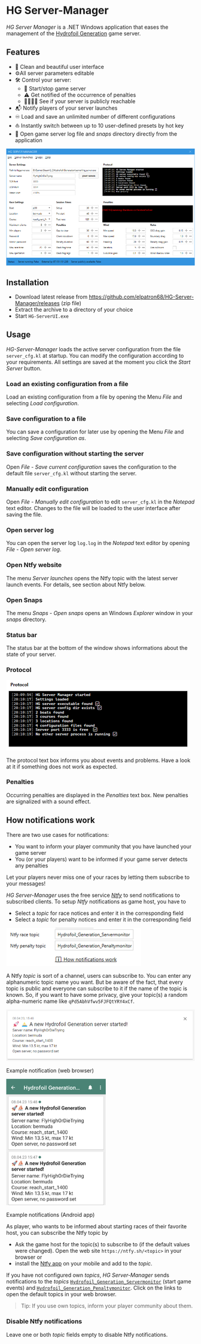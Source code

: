 # HG Server-Manager

*HG Server Manager* is a .NET Windows application that eases the management of the [Hydrofoil Generation](https://store.steampowered.com/app/1448820/Hydrofoil_Generation/) game server.

## Features

- 🦋 Clean and beautiful user interface
- ⚙️All server parameters editable 
- 🛠️ Control your server:
  - 🚀 Start/stop game server
  - ⚠️ Get notified of the occurrence of penalties
  - 👨‍👩‍👧‍👦 See if your server is publicly reachable
- 📬 Notify players of your server launches
- ♾️ Load and save an unlimited number of different configurations
- ⛵ Instantly switch between up to 10 user-defined presets by hot key
- 📃 Open game server log file and *snaps* directory directly from the application

![image-20230407193824206](./assets/image-20230407193824206.png)



## Installation

- Download latest release from https://github.com/elpatron68/HG-Server-Manager/releases (zip file)
- Extract the archive to a directory of your choice
- Start `HG-ServerUI.exe`

## Usage

*HG-Server-Manager* loads the active server configuration from the file `server_cfg.kl` at startup. You can modify the configuration according to your requirements. All settings are saved at the moment you click the *Start Server* button.

### Load an existing configuration from a file

Load an existing configuration from a file by opening the Menu *File* and selecting *Load configuration*.

### Save configuration to a file

You can save a configuration for later use by opening the Menu *File* and selecting *Save configuration as*.

### Save configuration without starting the server

Open *File* - *Save current configuration* saves the configuration to the default file `server_cfg.kl` without starting the server.

### Manually edit configuration

Open *File* - *Manually edit configuration* to edit `server_cfg.kl` in the *Notepad* text editor. Changes to the file will be loaded to the user interface after saving the file.

### Open server log

You can open the server log `log.log` in the *Notepad* text editor by opening *File* - *Open server log*.

### Open Ntfy website

The menu *Server launches* opens the Ntfy topic with the latest server launch events. For details, see section about Ntfy below.

### Open Snaps

The menu *Snaps* - *Open snaps* opens an Windows *Explorer* window in your *snaps* directory.

### Status bar

The status bar at the bottom of the window shows informations about the state of your server.

### Protocol

![image-20230407202414163](./assets/image-20230407202414163.png)

The protocol text box informs you about events and problems. Have a look at it if something does not work as expected.

### Penalties

Occurring penalties are displayed in the *Penalties* text box. New penalties are signalized with a sound effect.

## How notifications work

There are two use cases for notifications:

- You want to inform your player community that you have launched your game server
- You (or your players) want to be informed if your game server detects any penalties

Let your players never miss one of your races by letting them subscribe to your messages!

*HG Server-Manager* uses the free service [*Ntfy*](https://ntfy.sh/) to send notifications to subscribed clients. To setup *Ntfy* notifications as game host, you have to

- Select a *topic* for race notices and enter it in the corresponding field
- Select a *topic* for penalty notices and enter it in the corresponding field

![image-20230408175840258](./assets/image-20230408175840258.png)

A Ntfy *topic* is sort of a channel, users can subscribe to. You can enter any alphanumeric topic name you want. But be aware of the fact, that every topic is public and everyone can subscribe to it if the name of the topic is known. So, if you want to have some privacy, give your topic(s) a random alpha-numeric name like `qPd5AbhVfwv5FJFQtYRY4xCf`.

![image-20230408182649932](./assets/image-20230408182649932.png) 

Example notification (web browser)

<img src="./assets/image-20230408182840712.png" alt="image-20230408182840712" style="zoom:33%;" />

Example notifications (Android app)

As player, who wants to be informed about starting races of their favorite host, you can subscribe the Ntfy topic by

- Ask the game host for the topic(s) to subscribe to (if the default values were changed). Open the web site `https://ntfy.sh/<topic>` in your browser or
- install the [Ntfy app](https://ntfy.sh/#subscribe-phone) on your mobile and add to the *topic*.

If you have not configured own *topics*, *HG Server-Manager* sends notifications to the *topics* [`Hydrofoil_Generation_Servermonitor`](https://ntfy.sh/Hydrofoil_Generation_Servermonitor) (start game events) and [`Hydrofoil_Generation_Penaltymonitor`](https://ntfy.sh/Hydrofoil_Generation_Penaltymonitor). Click on the links to open the default topics in your web browser.

> Tip: If you use own topics, inform your player community about them.

### Disable Ntfy notifications

Leave one or both *topic* fields empty to disable Ntfy notifications.